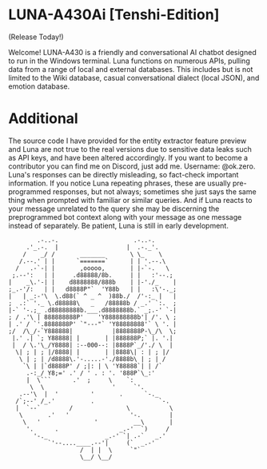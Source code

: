 # LUNA-A430Ai [Tenshi-Edition]

(Release Today!)

Welcome! LUNA-A430 is a friendly and conversational AI chatbot designed to run in the Windows terminal. Luna functions on numerous APIs, pulling data from a range of local and external databases. This includes but is not limited to the Wiki database, casual conversational dialect (local JSON), and emotion database. 
# Additional

The source code I have provided for the entity extractor feature preview and Luna are not true to the real versions due to sensitive data leaks such as API keys, and have been altered accordingly. If you want to become a contributor you can find me on Discord, just add me. Username: @ok.zero. Luna's responses can be directly misleading, so fact-check important information. If you notice Luna repeating phrases, these are usually pre-programmed responses, but not always; sometimes she just says the same thing when prompted with familiar or similar queries. And if Luna reacts to your message unrelated to the query she may be discerning the preprogrammed bot context along with your message as one message instead of separately. Be patient, Luna is still in early development.

```
        .-..-.                     .-..-.
     .'_.-.  |                   |  .-._'.
    /    _/ /       _______       \ \_    \
   /.--.' | |      `=======`      | | '.--.\
  /   .-`-| |       ,ooooo,       | |-`-.   \
 ;.--':   | |     .d88888/8b.     | |   :'--.;
|    _\.'-| |    d8888888/888b    | |-'./_    |
;_.-'/:   | |   d8888P"`  'Y88b   | |   :\'-._;
|   | _:-'\  \.d88(` ^ _ ^  )88b./  /'-:_ |   |
;  .:` '._ \.d88888\   _   /88888b / _.' `:.  ;
|-` '-.;_ .d88888888b.___.d8888888b.` _;.-' `-|
; / .'\ | 888888888P'    'Y888888888b'| /'. \ ;
| .' / `'.8888888P' `"---"` 'Y88888888'` \ '. |
;/  /\_/-`Y888888|           |8888888P-\_/\  \;
 |.' .| `; Y88888| |       | |888888P;` |. '.|
 |  / \.'\_/Y8888| :--000--: |8888P`_/'./ \  |
  \| ; | ; |/8888| |       | |8888\| : | ; |/
   \ | ; | /d8888\.'-.....-'./8888b\ | ; | /
    `\ | |`d8888P' / ;|: | \ 'Y88888`| | /`
     .-:_/ Y8;=' .' / ' . : '. '888P`\_:'
     |  \```      .'  ;     \    `:
      \  \                   '     `'.
   .--'\  |  '         '       .      `-._
  /`;--' /_.'          .                  `-.
  |  `--`        /               \           \
   \       .'   '                 '-.        |
    \   '               '          __\       |
     '.      .                 _.-'  `)     /
       '-._                _.-' `| .-`   _.'
           `'--....____.--'|     (`  _.-'
                    /  | |  \     `"`
                    \__/ \__/
```
